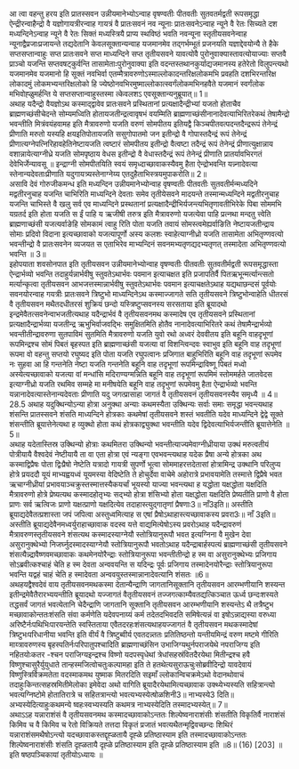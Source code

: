 

  
आ त्वा वहन्तु हरय इति प्रातस्सवन उन्नीयमानेभ्योऽन्वाह वृषण्वतीः पीतवतीः सुतवतर्मद्वती रूपसमृद्धा ऐन्द्रीरन्वाहैन्द्रो वै यज्ञोगायत्रीरन्वाह गायत्रं वै प्रातःसवनं नव न्यूनाः प्रातःसवनेऽन्वाह न्यूने वै रेतः सिच्यते दश मध्यन्दिनेऽन्वाह न्यूने वै रेतः सिक्तं मध्यस्त्रियै प्राप्य स्थविष्ठं भवति नवन्यूना स्तृतीयसवनेन्वाह न्यूनाद्वैप्रजाःप्रजायन्ते तद्यदेतानि केवलसूक्तान्यन्वाह यजमानमेव तद्गर्भम्भूतं प्रजनयति यज्ञाद्देवयोन्यै ते हैके सप्तसप्तान्वाहुः सप्त प्रातःसवने सप्त माध्यन्दिने सप्त तृतीयसवने यावत्योवै पुरोनुवाक्यास्तावत्योयाज्याः सप्तवै प्राञ्चो यजन्ति सप्तवषट्कुर्वन्ति तासामेताःःपुरोनुवाक्या इति वदन्तस्तथानकुर्याद्यजमानस्य हतेरेतो विलुपन्त्यथो यजमानमेव यजमानो हि सूक्तं नवभिर्वा एतम्मैत्रावरुणोऽस्माल्लोकादन्तरिक्षलोकमभि प्रवहति दशभिरन्तरिक्ष लोकादमुं लोकमभ्यन्तरिक्षलोको हि ज्येष्ठोनवभिरमुष्माल्लोकात्स्वर्गंलोकमभिनहवैते यजमानं स्वर्गंलोक मभिवोह्ळुमर्हन्ति ये सप्तसप्तान्वाहुस्तस्मा त्केवलशऽ एवसूक्तान्यनुब्रूयात्॥ 1॥  
अथाह यदैन्द्रो वैयज्ञोऽथ कस्माद्द्वावेव प्रातःसवने प्रस्थितानां प्रत्यक्षादैन्द्रीभ्यां यजतो होताचैव ब्राह्मणच्छंसीचेदन्ते सोम्यमध्विति होतायजतीन्द्रत्वावृषभं वयम्मिति ब्राह्मणाच्छंसीनानादेवत्याभिरितरेकथं तेषामैन्द्रो भवन्तीति मित्रंवयंहवामह इति मैत्रावरुणो यजति वरुणं सोमपीतय इतियद्वै किञ्चपीतवत्पदन्तदैन्द्ररूपं तेनेन्द्रं प्रीणाति मरुतो यस्यहि क्षयइतिपोतायजति ससुगोपातमो जन इतीन्द्रो वै गोपास्तदैन्द्रं रूपं तेनेन्द्रं प्रीणात्यग्नेपत्निरिहावहेतिनेष्टायजति त्वष्टारं सोमपीतय इतीन्द्रो वैत्वष्टा तदैन्द्रं रूपं तेनेन्द्रं प्रीणात्युक्षान्नाय वशान्नायेत्याग्नीध्रे यजति सोमपृष्ठाय वेधस इतीन्द्रो वै वेधास्तदैन्द्रं रूपं तेनेन्द्रं प्रीणाति प्रातर्यावभिरगतं देवेभिर्जेन्यावसू ॥ इन्द्राग्नी सोमपीतयिति स्वयं समृध्दाच्छावाकस्यैवमु हैता ऐन्द्रोभवन्ति यन्न्नादेवत्या स्तेनान्यदेवताःप्रीणाति यदुगायत्र्यस्तेनाग्नेय्य एतदुहैताभिस्त्रयमुपाकरोति॥ 2॥  
असावि देवं गोरुजीकमन्ध इति मध्यन्दिन उन्नीयमानेभ्योन्वाह वृषण्वतीः पीतवतीः सुतवतीर्मन्मध्यदिने मद्वतीरनुचाह यजन्ति चाभिरिति माध्यन्दिने देवताः समेव तृतीयेसवने मादयन्ते तस्मान्मध्यन्दिने मद्वतीरनुचाह यजन्ति चाभिस्ते वै खलु सर्व एव माध्यन्दिने प्रस्थतानां प्रत्यक्षादैन्द्रीभिर्यजन्त्यभितृणावतीभिरेके पिबा सोममभि यग्रतर्द इति होता यजति स ईं पाहि य ऋजीषी तरुत्र इति मैत्रावरुणो यजत्येवा पाहि प्रत्नथा मन्दतु त्त्वेति ब्राह्मणाच्छंसी यजत्यर्वाङेहि सोमकामं त्वाहु रिति पोता यजति तवायं सोमस्त्वमेह्यर्वाङिति नेष्टायजतीन्द्राय सोमाः प्रदिवो विदाना इत्यच्छावाको यजत्यापूर्णो अस्य कलशः स्वाहेत्याग्नीध्रो यजति तासामेता अभितृण्णवत्यो भवन्तीन्द्रो वै प्रातःसवनेन व्यजयत स एताभिरेव माभ्यन्दिनं सवनमभ्यतृणद्यदभ्यतृणत् तस्मादेता अभितृण्णवत्यो भवन्ति ॥ 3॥  
इहोपयाता शवसोनपात इति तृतीयसवन उन्नीयमानेभ्योन्वाह वृषण्वतीः पीतवतीः सुतवतीर्मद्वती रूपसमृद्धास्ता ऐन्द्रार्भव्यो भवन्ति तदाहुर्यन्नार्भवीषु स्तुवतेऽथार्भवः पवमान इत्याचक्षत इति प्रजापतिर्वै पितऋभून्मर्त्यान्त्सतो मर्त्यान्कृत्वा तृतीयसवन आभजत्तस्मान्नार्भवीषु स्तुवतेऽथार्भवः पवमान इत्याचक्षतेऽथाह यद्यथाछन्दसं पूर्वयोः सवनयोरन्वाह गयत्रीः प्रातःसवने त्रिष्टुभो माध्यन्दिनेऽथ कस्माज्जागते सति तृतीयसवने त्रिष्टुभोन्वाहेति धीतरसं वै तृतीयसवन मथैतदधीतरसं शुक्रियं छन्दो यस्त्रिष्टुप्सवनस्य सरसताया इति ब्रूयादथो इन्द्रमेवैतत्सवनेन्वाभजतीत्यथाह यदैन्द्रार्भवं वै तृतीयसवनमथ कस्मादेष एव तृतीयसवने प्रस्थितानां प्रत्यक्षादैन्द्रार्भव्या यजतीन्द्र ऋभुभिर्वाजवद्भिः समुक्षितमिति होतैव नानादेवत्याभिरितरे कथं तेषामैन्द्रार्भव्यो भवन्तीतीन्द्रावरुणा सुतपाविमं सुतमिति मैत्रावरुणो यजति युवो रथो अध्वरं देववीतय इति बहूनि वाहदृभूणां रूपमिन्द्रश्च सोमं पिबतं बृहस्पत इति ब्राह्मणाच्छंसी यजत्या वां विशन्त्विन्दवः स्वाभुव इति बहूनि वाह तदृभूणां रूपमा वो वहन्तु सप्तयो रघुष्यद इति पोता यजति रघुपत्वानः प्रजिगात बाहुभिरिति बहूनि वाह तदृभूणां रूपमेव नः सुहवा आ हि गन्तनेति नेष्टा यजति गन्तनेति बहूनि वाह तदृभूणां रूपमिन्द्राविष्णू पिबतं मध्वो अस्येत्यच्छावाको यजत्या वां मन्धांसि मदिराण्यग्मन्निति बहूनि वाह तदृभूणां रूपमिमं स्तोममर्हते जातवेदस इत्याग्नीध्रो यजति रथमिव सम्महे मा मनीषयेति बहूनि वाह तदृभुणां रूपमेवमु हैता ऐन्द्रार्भव्यो भवन्ति यन्नानादेवत्यास्तेनान्यदेवताः प्रीणाति यदु जगत्प्रासाहा जागतं वै तृतीयसवनं तृतीयसवनस्यैव समृध्यै ॥ 4॥  
28.5 अथाह यदुक्थिन्योऽन्या होत्रा अनुक्था अन्याः कथमस्यैता उक्थिन्यः सर्वाः समाः समृद्धा भवन्त्यथाह शंसन्ति प्रातस्सवने शंसति माध्यन्दिने होत्रकाः कथमेषां तृतीयसवने शस्तं भवतीति यदेव माध्यन्दिने द्वेद्वे सूक्ते शंसन्तीति ब्रूयात्तेनेत्यथा ह व्युक्थो होता कथं होत्रकाद्व्युक्था भवन्तीति यदेव द्विदेवत्याभिर्यजन्तीति ब्रूयात्तेनेति ॥5॥  
अथाह यदेतास्तिस्र उक्थिन्यो होत्राः कथमितरा उक्थिन्यो भवन्तीत्याज्यमेवाग्नीध्रीयाया उक्थं मरुत्वतीयं पोत्रीयायै वैश्वदेवं नेष्टीयायै ता वा एता होत्रा एवं न्यङ्गा एवभवन्त्यथाह यदेक प्रैषा अन्ये होत्रका अथ कस्माद्विप्रैषः पोता द्विःप्रैषो नेष्टेति यत्रादो गायत्री सुपर्णो भूत्वा सोममाहरत्तदेतासां होत्रामिन्द्र उक्थानि परिलुप्य होत्रे प्रयददौ यूयं माभ्यह्वयध्वं यूयमस्या वेदिष्टेति ते होचुर्देवा वाचेमे अहोरात्रे प्रभावयामेति तस्मात्ते द्विप्रैषे भवत ऋचाग्नीध्रीयां प्रभावयाञ्चक्रुस्तस्मात्तस्यैकयर्चां भूयस्यो याज्या भवन्त्यथा ह यद्धोता यक्षद्धोता यक्षदिति मैत्रावरुणो होत्रे प्रेष्यत्यथ कस्मादहोतृभ्यः सद्भ्यो होत्रा शंसिभ्यो होता यक्षद्धोता यक्षदिति प्रेष्यतीति प्राणो वै होता प्राणः सर्व ऋत्विजः प्राणो यक्षत्प्राणो यक्षदित्येव तदाहास्त्युद्गातृणां प्रैषणाः3॥ नाँ3इति॥ अस्तीति ब्रूयाद्यदेवैतत्प्रशास्ता जपं जपित्वा अस्तुध्वमित्याह स एषां प्रैषोऽथाहास्त्यच्छावाकस्य प्रवरा3ः॥ नाँ 3इति॥ अस्तीति ब्रूयाद्यदेवैनमध्वर्युराहाच्छावाक वदस्व यत्ते वाद्यमित्येषोऽस्य प्रवरोऽथाह यदैन्द्रावरुणं मैत्रावरुणस्तृतीयसवने शंसत्यथ कस्मादस्याग्नेयौ स्तोत्रियानुरूपौ भवत इत्यग्निना वै मुखेन देवा असुरानुक्थेभ्यो निजर्घ्नुदस्मादस्याग्नेयौ स्तोत्रियानुरूपौ भवतोऽथाह यदैन्द्राबार्हस्पत्यं ब्राह्मणाच्छंसी तृतीयसवने शंसत्यैन्न्द्रावैष्णवमच्छावाकः कथमेनयोरैन्द्राः स्तोत्रियानुरूपा भवन्तीतीन्द्रो ह स्म वा असुरानुक्थेभ्यः प्रजिगाय सोऽब्रवीत्कश्चाहं चेति ह स्म देवता अन्ववयन्ति स यदिन्द्रः पूर्वः प्रजिगाय तस्मादेनयोरैन्द्राः स्तोत्रियानुरूपा भवन्ति यद्वहं चाहं चेति ह स्मादेवता अन्ववयुस्तस्मान्नानादेवत्यानि शंसतः ॥6॥  
अथहयद्वैश्वदेवं वाय तृतीयसवनमथकस्मा देतान्यैन्द्राणि जागतानिसूक्तानि तृतीयसवन आरम्भणीयानि शस्यन्त इतीन्द्रमेवैतैरारभ्ययन्तीति ब्रूयादथो यज्जागतं वैतृतीयसवनं तज्जगत्काम्यैवतद्यत्किञ्चात ऊर्ध्व छन्दःशस्यते तद्धसर्वं जागतं भवत्येतानि चेदैन्द्राणि जागतानि सूक्तानि तृतीयसवन आरम्भणीयानि शस्यन्तेऽ थै तत्रैष्टुभ मच्छावाकोन्ततःशंसति संवा कर्मणेति यदेवपनाय्यं कर्म तदेतदभिवदति समिषेत्यन्नं वा इषोऽन्नाद्यस्या वरुध्या अरिष्टैर्नःपथिभिःपारयन्तेति स्वस्तिताया एवैतदरहःशंसत्यथाहयज्जागतं वै तृतीयसवन मथकस्मादेषां त्रिष्टुभःपरिधानीया भवन्ति इति वीर्यं वै त्रिष्टुब्वीर्य एवतदन्न्ततः प्रतितिष्ठन्तो यन्तीयमिन्द्रं वरुण मष्टमे गीरिति माय्त्रावरुणस्य बृहस्पतिर्नःपरिपातुपश्चादिति ब्राह्मणाच्छंसिन उभाजिग्यथुर्नपराजयेथे नपराजिग्य इति नहितयोःकतर -श्चन पराजिग्यइन्द्रश्च विष्णो यदपस्पृधेथां त्रेधांसहस्रंवितदैरयेथा मितीन्द्रश्च हवै विष्णुश्चासुरैर्युयुधाते तान्हस्मजित्वोचतुःकल्पामहा इति ते हतथेत्यसुराऊचुःसोब्रवीदिन्द्रो यावदेवायं विष्णुस्त्रिर्विक्रमतेता वदस्माकमथ युष्माक मितरदिति सइमाँ ल्लोकान्विचक्रमेऽथो वेदानथोवाचं तदाहुःकिन्तत्सहस्रमितीमेलोका इमेवेदा अथो वागिति ब्रूयादैरयेथामित्यच्छावाक उक्थ्येभ्यस्यति सहित्रान्त्यो भवत्यग्निष्टोमे होतातिरात्रे च सहितत्रान्त्यो भवत्यभ्यस्येत्षोळशिनी3॥ नाभ्यस्ये3 दिति॥ अभ्यस्येदित्याहुःकथमन्ये ष्वहःस्वभ्यस्यति कथमत्र नाभ्यस्येदिति तस्मादभ्यस्येत्॥ 7॥  
अथाऽऽह यन्नाराशंसं वै तृतीयसवनमथ कस्मादच्छावाकोऽन्ततः शिल्पेष्वनाराशंसीः शंसतीति विकृतिर्वै नाराशंसं किमिव च वै किमिव च रेतो विक्रियते तत्तदा विकृतं प्रजातं भवत्यथैतन्मृद्विवच्छन्दः शिथिरं यन्नाराशंसमथैषोऽन्त्यो यदच्छावाकस्तद्दृह्ळतायै दृह्ळे प्रतिष्ठास्याम इति तस्मादच्छावाकोऽन्ततः शिल्पेष्वनाराशंसीः शंसति दृह्ळतायै दृह्ळे प्रतिष्ठास्याम इति दृह्ळे प्रतिष्ठास्याम इति ॥8॥ (16) [203] ॥ इति षष्ठपञ्चिकायां तृतीयोऽध्यायः ॥  
